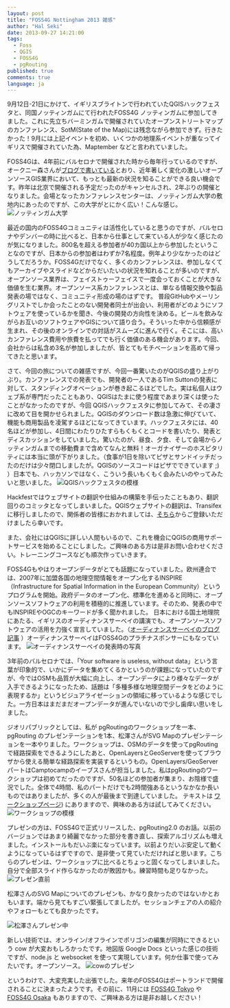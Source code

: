 ```yaml
---
layout: post
title: "FOSS4G Nottingham 2013 雑感"
author: "Hal Seki"
date: 2013-09-27 14:21:00
tags: 
  - Foss 
  - QGIS 
  - FOSS4G 
  - pgRouting
published: true
comments: true
language: ja
---
```


9月12日-21日にかけて、イギリスブライトンで行われていたQGISハックフェスタと、同国ノッティンガムにて行われたFOSS4G ノッティンガムに参加してきました。これに先立ちバーミンガムで開催されていたオープンストリートマップのカンファレンス、SotM(State of the Map)には残念ながら参加できず。行きたかった！9月には上記イベントを初め、いくつかの地理系イベントが重なってイギリスで開催されていた為、Maptember などと言われていました。

FOSS4Gは、4年前にバルセロナで開催された時から毎年行っているのですが、オークニー森さんが[ブログで書いている][1]とおり、近年著しく変化の激しいオープンソースGIS業界において、もっとも最新の状況を知ることができる良い機会です。昨年は北京で開催される予定だったのがキャンセルされ、2年ぶりの開催となりました。会場となったカンファレンスセンターは、ノッティンガム大学の敷地内にあったのですが、この大学がとにかく広い！こんな感じ。
![ノッティンガム大学][2]

<!-- more -->

最近の国内のFOSS4Gコミュニティは活性化していると思うのですが、バルセロナやデンバーの時に比べると、日本から仕事として来ている人が少なく感じたのが気になりました。800名を超える参加者が40カ国以上から参加したということなのですが、日本からの参加者はわずか7名程度。例年より少なかったのはどうしてだろうか。FOSS4Gだけでなく、多くのカンファレンスは、参加しなくてもアーカイブやスライドなどからだいたいの状況を知れることが多いのですが、オープンソース業界は、フェイストゥーフェイスで一度会っておくことが大きな価値を生む業界。オープンソース系カンファレンスとは、単なる情報交換や製品発表の場ではなく、コミュニティ形成の場のはずです。
普段GitHubやメーリングリストでしか会ったことのない開発者同士が出会い、利用者がどのようにソフトウェアを使っているかを聞き、今後の開発の方向性を決める。ビールを飲みながらお互いのソフトウェアやGISについて語り合う。そういった中から信頼感が生まれ、その後のオンラインでの対話がスムーズに進んで行く。そこには、高いカンファレンス費用や旅費を払ってでも行く価値のある機会があります。今回、会社からは私含め3名が参加しましたが、皆とてもモチベーションを高めて帰ってきたと思います。

さて、今回の旅についての雑感ですが、今回一番驚いたのがQGISの盛り上がりぶり。カンファレンスでの発表でも、開発者の一人であるTim Suttonの発表に対して、スタンディングオベーションが巻き起こるほどでした。実は私個人はウェブ系が専門だったこともあり、QGISはたまに使う程度であまり深くは使ったことがなかったのですが、今回 QGISハックフェスタに参加してみて、その凄さに改めて目を開かせられました。QGISのダウンロード数は急激に伸びていて、機能も商用製品を凌駕するほどになってきています。ハックフェスタには、40名ほどが参加し、4日間にわたりひたすらもくもくとコードを書いたり、発表とディスカッションをしていました。驚いたのが、昼食、夕食、そして会場からノッティンガムまでの移動費まで含めてなんと無料！オーガナイザーのホスピタリティには本当に頭が下がりました。（食事が1日を除いてピザとサンドイッチだったのだけは少々閉口しましたが。QGISのソースコードはピザでできています ;) ）日本でも、ハッカソンではなく、こういう長いもくもく会みたいのやってみたいと思いました。
![QGISハックフェスタの模様][3]

Hackfestではウェブサイトの翻訳や仕組みの構築を手伝ったこともあり、翻訳回りのコミッタとなってしまいました。QGISウェブサイトの翻訳は、Transifex に移行しましたので、関係者の皆様におかれましては、[そちら][4]からご登録いただけましたら幸いです。

また、会社にはQGISに詳しい人間もいるので、これを機会にQGISの商用サポートサービスを始めることにしました。ご興味のある方は是非お問い合わせください。トレーニングコースなども順次作っていきます。

FOSS4Gもやはりオープンデータがとても話題になっていました。欧州連合では、2007年に加盟各国の地理空間情報をオープン化するINSPIRE（Infrastructure for Spatial Information in the European Community）というプログラムを開始。政府データのオープン化、標準化を進めると同時に、オープンソースソフトウェアの利用を積極的に推進しています。そのため、発表の中でもINSPIREやOGCのキーワードが多く聞かれました。
日本における国土地理院にあたる、イギリスのオーディナンスサーベイの講演でも、オープンソースソフトウェアの活用を力強く宣言していました。（[オーディナンスサーベイのブログ記事][5] ）オーディナンスサーベイはFOSS4Gのプラチナスポンサーにもなっています。
![オーディナンスサーベイの発表時の写真][6]

3年前のバルセロナでは、「Your software is useless, without data」という言葉が印象的で、いかにデータを集めてくるかというのが課題になっていたのですが、今ではOSMも品質が大幅に向上し、オープンデータにより様々なデータが入手できるようになったため、話題は「多種多様な地理空間データをどのように表現するか」というビジュアライゼーションの領域に移っているような感じでした。一方日本はまだまだオープンデータが進んでいないので少し歯痒い思いをしました。

ジオリパブリックとしては、私が pgRoutingのワークショップを一本、pgRouting のプレゼンテーションを1本、松澤さんがSVG Mapのプレゼンテーションを一本やりました。ワークショップは、OSMのデータを使ってpgRoutingで経路探索をできるようにしたあと、OpenLayersとGeoServerを使ってブラウザから使える簡単な経路探索を実装するというもの。OpenLayers/GeoServerパートはCamptocampのイーブスさんが担当しました。私はpgRoutingのワークショップは初めてだったのですが、50名ほどの参加者が集まり、お陰様で盛況でした。全体で4時間、私のパートだけでも2時間強あるというなかなか長いものではありましたが、多くの人が最後まで到達していました。
テキストは [ワークショップページ][7]) にありますので、興味のある方は試してみてください。
![ワークショップの模様][8]

プレゼンの方は、FOSS4Gで正式リリースした、pgRouting2.0 のお話。以前のバージョンではあまり綺麗でなかった部分を書き直し、探索アルゴリズムも増えました。インストールもだいぶ楽になっています。以前よりだいぶ安定して動くようになっているはずですので、是非使って見ていただければと思います。こちらのプレゼンは、ワークショップに比べるとちょっと固くなってしまいました。自分で全部スライド作らなかったのが敗因かも。練習時間も足りなかった。
![プレゼン直前][9]

松澤さんのSVG Mapについてのプレゼンも、かなり良かったのではないかとおもいます。端から見てもすごい緊張してましたが。セッションチェアの人の紹介やフォローもとても良かったです。

![松澤さんプレゼン中][10]

新しい技術では、オンライン/オフラインでポリゴンの編集が同時にできるという cow が大変おもしろかったです。地図版 Google Docs といった感じの技術ですが、node.js と websocket を使って実現しています。何か仕事で使ってみたいです。オープンソース。
![cowのプレゼン][11]

というわけで、大変充実した出張でした。来年のFOSS4Gはポートランドで開催されることに決まったようです。その前に、11月には [FOSS4G Tokyo](http://www.osgeo.jp/%E3%82%A4%E3%83%99%E3%83%B3%E3%83%88/foss4g2013tokyo/)  や [FOSS4G Osaka](http://www.osgeo.jp/foss4g-2013-osaka/) もありますので、ご興味ある方は是非お越しください！


[1]: http://blog.goo.ne.jp/jg2tkh/e/22bf007c85e8bc4409163ff6154c3fe2
[2]: /media/2013/0927_campus.jpg
[3]: /media/2013/0927_qgis.jpg
[4]: https://www.transifex.com/projects/p/qgis-website/language/ja/
[5]: http://blog.ordnancesurvey.co.uk/2013/09/foss4g-geo-for-all/
[6]: /media/2013/0927_ordnance_servey.jpg
[7]: http://workshop.pgrouting.org/
[8]: /media/2013/0927_workshop.jpg
[9]: /media/2013/0927_pgrouting_presentation.jpg
[10]: /media/2013/0927_svgmap_presentation.jpg
[11]: /media/2013/0927_cow.jpg
